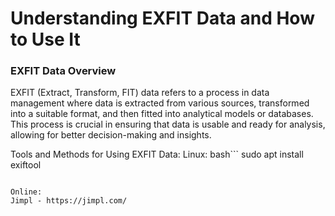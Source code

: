 # Understanding EXFIT Data and How to Use It

### EXFIT Data Overview
EXFIT (Extract, Transform, FIT) data refers to a process in data management where data is extracted from various sources, transformed into a suitable format, and then fitted into analytical models or databases. This process is crucial in ensuring that data is usable and ready for analysis, allowing for better decision-making and insights.

Tools and Methods for Using EXFIT Data:
Linux:
bash```
sudo apt install exiftool
```

Online:
Jimpl - https://jimpl.com/